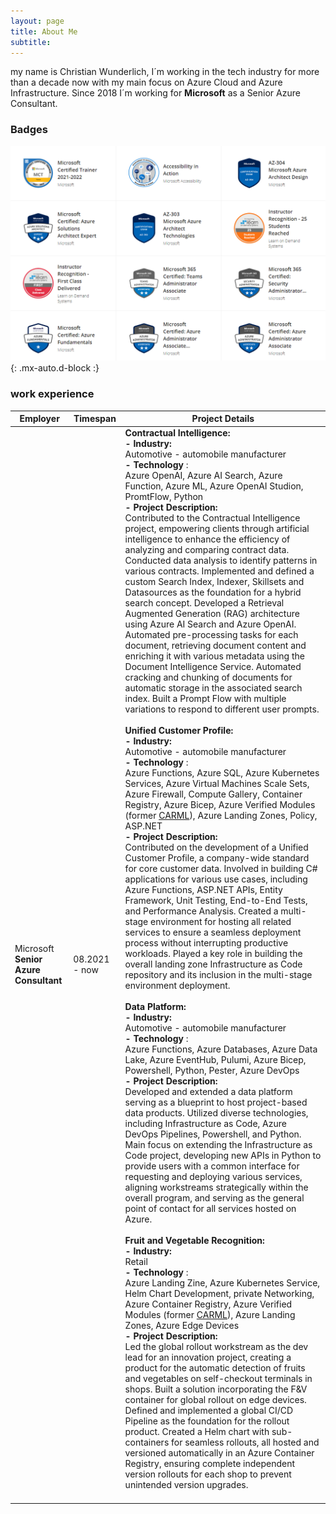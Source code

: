 ```yaml
---
layout: page
title: About Me
subtitle: 
---
```

my name is Christian Wunderlich, I´m working in the tech industry for more than a decade now with my main focus on Azure Cloud and Azure Infrastructure. Since 2018 I´m working for **Microsoft** as a Senior Azure Consultant.

### Badges

![Badges](/assets/img/aboutme/badges2.png){: .mx-auto.d-block :}

### work experience

| Employer | Timespan | Project Details |
| -------- | -------- | --------------- |
| Microsoft<br>**Senior Azure Consultant** | 08.2021 - now |        **Contractual Intelligence:**<br>**- Industry:** <br>Automotive - automobile manufacturer<br> **- Technology** :<br> Azure OpenAI, Azure AI Search, Azure Function, Azure ML, Azure OpenAI Studion, PromtFlow, Python<br> **- Project Description:** <br>Contributed to the Contractual Intelligence project, empowering clients through artificial intelligence to enhance the efficiency of analyzing and comparing contract data. Conducted data analysis to identify patterns in various contracts. Implemented and defined a custom Search Index, Indexer, Skillsets and Datasources as the foundation for a hybrid search concept. Developed a Retrieval Augmented Generation (RAG) architecture using Azure AI Search and Azure OpenAI. Automated pre-processing tasks for each document, retrieving document content and enriching it with various metadata using the Document Intelligence Service. Automated cracking and chunking of documents for automatic storage in the associated search index. Built a Prompt Flow with multiple variations to respond to different user prompts.<br><br>                                                                         **Unified Customer Profile:**<br> **- Industry:** <br>Automotive - automobile manufacturer<br> **- Technology** :<br> Azure Functions, Azure SQL, Azure Kubernetes Services, Azure Virtual Machines Scale Sets, Azure Firewall, Compute Gallery, Container Registry, Azure Bicep, Azure Verified Modules (former [CARML](https://github.com/Azure/ResourceModules)), Azure Landing Zones, Policy, ASP.NET<br> **- Project Description:** <br>Contributed on the development of a Unified Customer Profile, a company-wide standard for core customer data. Involved in building C# applications for various use cases, including Azure Functions, ASP.NET APIs, Entity Framework, Unit Testing, End-to-End Tests, and Performance Analysis. Created a multi-stage environment for hosting all related services to ensure a seamless deployment process without interrupting productive workloads. Played a key role in building the overall landing zone Infrastructure as Code repository and its inclusion in the multi-stage environment deployment.<br><br>                              **Data Platform:**<br> **- Industry:** <br>Automotive - automobile manufacturer<br> **- Technology** :<br> Azure Functions, Azure Databases, Azure Data Lake, Azure EventHub, Pulumi, Azure Bicep, Powershell, Python, Pester, Azure DevOps<br> **- Project Description:** <br>Developed and extended a data platform serving as a blueprint to host project-based data products. Utilized diverse technologies, including Infrastructure as Code, Azure DevOps Pipelines, Powershell, and Python. Main focus on extending the Infrastructure as Code project, developing new APIs in Python to provide users with a common interface for requesting and deploying various services, aligning workstreams strategically within the overall program, and serving as the general point of contact for all services hosted on Azure. <br><br>                         **Fruit and Vegetable Recognition:**<br> **- Industry:** <br>Retail<br> **- Technology** :<br> Azure Landing Zine, Azure Kubernetes Service, Helm Chart Development, private Networking, Azure Container Registry, Azure Verified Modules (former [CARML](https://github.com/Azure/ResourceModules)), Azure Landing Zones, Azure Edge Devices<br> **- Project Description:** <br>Led the global rollout workstream as the dev lead for an innovation project, creating a product for the automatic detection of fruits and vegetables on self-checkout terminals in shops. Built a solution incorporating the F&V container for global rollout on edge devices. Defined and implemented a global CI/CD Pipeline as the foundation for the rollout product. Created a Helm chart with sub-containers for seamless rollouts, all hosted and versioned automatically in an Azure Container Registry, ensuring complete independent version rollouts for each shop to prevent unintended version upgrades. <br><br> |